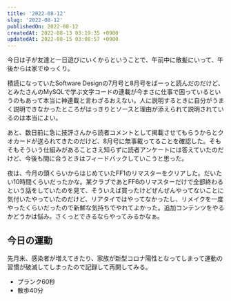 ```yaml
---
title: '2022-08-12'
slug: '2022-08-12'
publishedOn: 2022-08-12
createdAt: 2022-08-13 03:19:35 +0900
updatedAt: 2022-08-15 03:08:57 +0900
---
```

今日は子が友達と一日遊びにいくからということで、午前中に散髪にいって、午後からは家でゆっくり。

積読になっていたSoftware Designの7月号と8月号をばーっと読んだのだけど、とみたさんのMySQLで学ぶ文字コードの連載が今まさに仕事で困っているというのもあって本当に神連載と言わざるおえない。人に説明するときに自分がうまく説明できなかったところがはっきりとソースと理由が添えられて説明されているのは本当によい。

あと、数日前に急に技評さんから読者コメントとして掲載させてもらうからとクオカードが送られてきたのだけど、8月号に無事載ってることを確認した。そもそもそういう仕組みがあることさえ知らずに読者アンケートには答えていたのだけど、今後も間に合うときはフィードバックしていこうと思った。

夜は、今月の頭くらいからはじめていたFF1のリマスターをクリアした。だいたい10時間くらいだったかな。某クラブであとFF6のリマスターだけで全部終わるという話をしていたのを見て、そういえば買ったけどぜんぜんやってないことに気付いたやっていたのだけど、リアタイではやってなかったし、リメイクを一度やったくらいだったので新鮮な気持ちでやれてよかった。追加コンテンツをやるかどうかは悩み。さくっとできるならやってみるかなぁ。

## 今日の運動

先月末、感染者が増えてきたり、家族が新型コロナ陽性となってしまって運動の習慣が破滅してしまったので記録して再開してみる。

- プランク60秒
- 散歩40分
